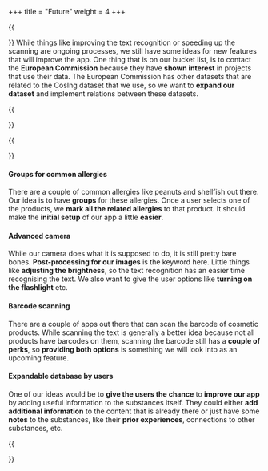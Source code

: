 +++
title = "Future"
weight = 4
+++

{{<section title="So, what's next?">}}
While things like improving the text recognition or speeding up the scanning are ongoing processes, we still have some ideas for new features that will improve the app.
One thing that is on our bucket list, is to contact the **European Commission** because they have **shown interest** in projects that use their data. 
The European Commission has other datasets that are related to the CosIng dataset that we use, so we want to **expand our dataset** and implement relations between these datasets.

{{</section>}}

{{<section title="Features">}}
#### Groups for common allergies
There are a couple of common allergies like peanuts and shellfish out there. Our idea is to have **groups** for these allergies. Once a user selects one of the products, we **mark all the related allergies** to that product. It should make the **initial setup** of our app a little **easier**.

#### Advanced camera
While our camera does what it is supposed to do, it is still pretty bare bones. **Post-processing for our images** is the keyword here. Little things like **adjusting the brightness**, so the text recognition has an easier time recognising the text. We also want to give the user options like **turning on the flashlight** etc.

#### Barcode scanning
There are a couple of apps out there that can scan the barcode of cosmetic products. While scanning the text is generally a better idea because not all products have barcodes on them, scanning the barcode still has a **couple of perks**, so **providing both options** is something we will look into as an upcoming feature.

#### Expandable database by users
One of our ideas would be to **give the users the chance** to **improve our app** by adding useful information to the substances itself. They could either **add additional information** to the content that is already there or just have some **notes** to the substances, like their **prior experiences**, connections to other substances, etc.

{{</section>}}
